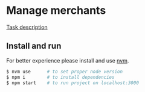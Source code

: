 # Manage merchants

[Task description](auto1-frontend-test-task.md)

## Install and run

For better experience please install and use [nvm](https://github.com/nvm-sh/nvm#install--update-script).

```sh
$ nvm use      # to set proper node version
$ npm i        # to install dependencies
$ npm start    # to run project on localhost:3000
```
